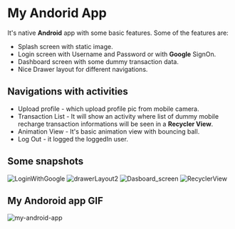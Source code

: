 # My Andorid App
It's native **Android** app with some basic features. Some of the features are:
* Splash screen with static image.
* Login screen with Username and Password or with **Google** SignOn.
* Dashboard screen with some dummy transaction data.
* Nice Drawer layout for different navigations.


## Navigations with activities
* Upload profile - which upload profile pic from mobile camera.
* Transaction List - It will show an activity where list of dummy mobile recharge transaction informations will be seen in a **Recycler View**.
* Animation View - It's basic animation view with bouncing ball.
* Log Out - it logged the loggedIn user.

## Some snapshots
![LoginWithGoogle](https://user-images.githubusercontent.com/35483024/108367907-e5ce7e80-721f-11eb-9f7b-aea7c6da2436.jpg)
![drawerLayout2](https://user-images.githubusercontent.com/35483024/108367996-faab1200-721f-11eb-9075-62d41f3562df.jpg)
![Dasboard_screen](https://user-images.githubusercontent.com/35483024/108368154-2201df00-7220-11eb-9750-e9035dd48838.jpg)
![RecyclerView](https://user-images.githubusercontent.com/35483024/108368214-30e89180-7220-11eb-8817-38e0b3f492ea.jpg)  







## My Andoroid app GIF
![my-android-app](https://user-images.githubusercontent.com/35483024/108508498-ecbdc580-72e1-11eb-8643-9219588ac8b8.gif)


